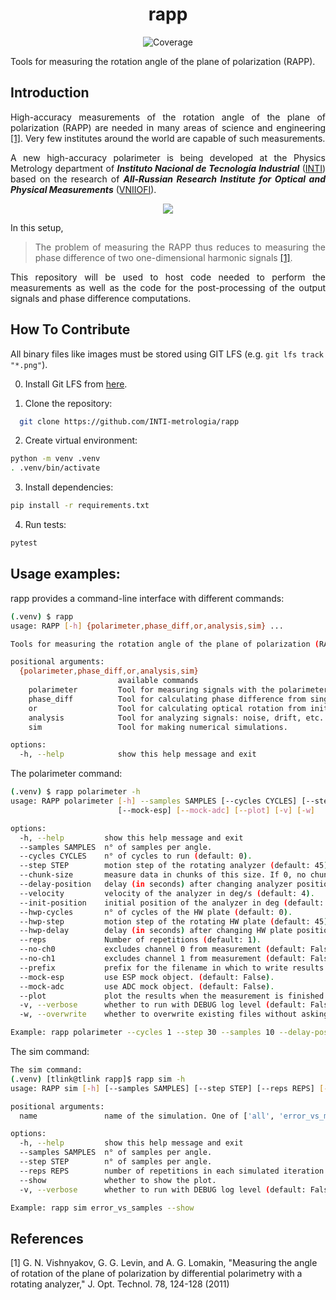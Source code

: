 <h1 align="center" style="border-bottom: none;"> rapp </h1>

<p align="center">
  <a>
    <img alt="Coverage" src="https://codecov.io/gh/tomaslink/rapp/graph/badge.svg?token=DV6XJFKHYS">
  </a>
</p>

Tools for measuring the rotation angle of the plane of polarization (RAPP).


[VNIIOFI]: https://www.vniiofi.ru
[INTI]: https://www.inti.gob.ar/areas/metrologia-y-calidad/fisica/metrologia-fisica

## Introduction

<div align="justify">

  High-accuracy measurements of the rotation angle of the plane of polarization (RAPP)
  are needed in many areas of science and engineering [[1]](#1). 
  Very few institutes around the world are capable of such measurements.

  A new high-accuracy polarimeter is being developed at the Physics Metrology department
  of ***Instituto Nacional de Tecnología Industrial*** ([INTI])
    based on the research
  of ***All-Russian Research Institute for Optical and Physical Measurements*** ([VNIIOFI]).

  <p align="center">
    <img src="images/diagram.png" />
  </p>

  In this setup,
  > The problem of measuring the RAPP thus reduces
    to measuring the phase difference of two one-dimensional
    harmonic signals [[1]](#1). 

  This repository will be used to host code needed to perform the measurements as well as the code
for the post-processing of the output signals and phase difference computations. 

</div>

## How To Contribute

All binary files like images must be stored using GIT LFS (e.g. `git lfs track "*.png"`).

0. Install Git LFS from [here](https://git-lfs.com).

1. Clone the repository: 

```bash
  git clone https://github.com/INTI-metrologia/rapp
```

2. Create virtual environment:

```bash
python -m venv .venv
. .venv/bin/activate
```

3. Install dependencies:

```bash
pip install -r requirements.txt
```

4. Run tests:

```bash
pytest
```


## Usage examples:

rapp provides a command-line interface with different commands:

```bash
(.venv) $ rapp
usage: RAPP [-h] {polarimeter,phase_diff,or,analysis,sim} ...

Tools for measuring the rotation angle of the plane of polarization (RAPP).

positional arguments:
  {polarimeter,phase_diff,or,analysis,sim}
                        available commands
    polarimeter         Tool for measuring signals with the polarimeter.
    phase_diff          Tool for calculating phase difference from single polarimeter measurement.
    or                  Tool for calculating optical rotation from initial phase and final phase measurements.
    analysis            Tool for analyzing signals: noise, drift, etc.
    sim                 Tool for making numerical simulations.

options:
  -h, --help            show this help message and exit
```

The polarimeter command:
```bash
(.venv) $ rapp polarimeter -h
usage: RAPP polarimeter [-h] --samples SAMPLES [--cycles CYCLES] [--step STEP] [--chunk-size] [--delay-position] [--velocity] [--init-position] [--hwp-cycles] [--hwp-step] [--hwp-delay] [--reps] [--no-ch0] [--no-ch1] [--prefix]
                        [--mock-esp] [--mock-adc] [--plot] [-v] [-w]

options:
  -h, --help         show this help message and exit
  --samples SAMPLES  n° of samples per angle.
  --cycles CYCLES    n° of cycles to run (default: 0).
  --step STEP        motion step of the rotating analyzer (default: 45).
  --chunk-size       measure data in chunks of this size. If 0, no chunks (default: 500).
  --delay-position   delay (in seconds) after changing analyzer position (default: 1).
  --velocity         velocity of the analyzer in deg/s (default: 4).
  --init-position    initial position of the analyzer in deg (default: None).
  --hwp-cycles       n° of cycles of the HW plate (default: 0).
  --hwp-step         motion step of the rotating HW plate (default: 45).
  --hwp-delay        delay (in seconds) after changing HW plate position (default: 5).
  --reps             Number of repetitions (default: 1).
  --no-ch0           excludes channel 0 from measurement (default: False).
  --no-ch1           excludes channel 1 from measurement (default: False).
  --prefix           prefix for the filename in which to write results (default: None).
  --mock-esp         use ESP mock object. (default: False).
  --mock-adc         use ADC mock object. (default: False).
  --plot             plot the results when the measurement is finished (default: False).
  -v, --verbose      whether to run with DEBUG log level (default: False).
  -w, --overwrite    whether to overwrite existing files without asking (default: False).

Example: rapp polarimeter --cycles 1 --step 30 --samples 10 --delay-position 0
```

The sim command:
```bash
The sim command:
(.venv) [tlink@tlink rapp]$ rapp sim -h
usage: RAPP sim [-h] [--samples SAMPLES] [--step STEP] [--reps REPS] [--show] [-v] name

positional arguments:
  name               name of the simulation. One of ['all', 'error_vs_method', 'error_vs_step', 'error_vs_range', 'error_vs_samples', 'error_vs_res', 'signals_out_of_phase', 'sim_steps', 'noise_vs_range', 'phase_diff'].

options:
  -h, --help         show this help message and exit
  --samples SAMPLES  n° of samples per angle.
  --step STEP        n° of samples per angle.
  --reps REPS        number of repetitions in each simulated iteration (default: 1).
  --show             whether to show the plot.
  -v, --verbose      whether to run with DEBUG log level (default: False).

Example: rapp sim error_vs_samples --show
```


## References
<a id="1">[1]</a> G. N. Vishnyakov, G. G. Levin, and A. G. Lomakin,
"Measuring the angle of rotation of the plane of polarization by differential polarimetry with a rotating analyzer,"
J. Opt. Technol. 78, 124-128 (2011)
